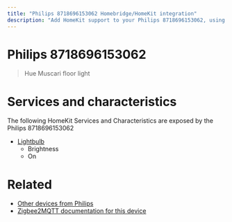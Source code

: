 ```yaml
---
title: "Philips 8718696153062 Homebridge/HomeKit integration"
description: "Add HomeKit support to your Philips 8718696153062, using Homebridge, Zigbee2MQTT and homebridge-z2m."
---
```

<!---
This file has been GENERATED using src/docgen/docgen.ts
DO NOT EDIT THIS FILE MANUALLY!
-->
# Philips 8718696153062
> Hue Muscari floor light


# Services and characteristics
The following HomeKit Services and Characteristics are exposed by
the Philips 8718696153062

* [Lightbulb](../../light.md)
  * Brightness
  * On


# Related
* [Other devices from Philips](../index.md#philips)
* [Zigbee2MQTT documentation for this device](https://www.zigbee2mqtt.io/devices/8718696153062.html)